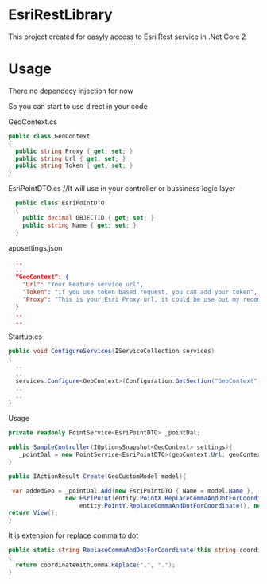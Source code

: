 # EsriRestLibrary
This project created for easyly access to Esri Rest service in .Net Core 2

# Usage
There no dependecy injection for now

So you can start to use direct in your code

GeoContext.cs
```C#
public class GeoContext
{
  public string Proxy { get; set; }
  public string Url { get; set; }
  public string Token { get; set; }
}
```
EsriPointDTO.cs //It will use in your controller or bussiness logic layer
```C#
  public class EsriPointDTO
  {
    public decimal OBJECTID { get; set; }
    public string Name { get; set; }
  }
```

appsettings.json
```json
  ..
  ..
  "GeoContext": {
    "Url": "Your Feature service url",
    "Token": "if you use token based request, you can add your token",
    "Proxy": "This is your Esri Proxy url, it could be use but my recommendation is token"
  }
  ..
  ..
```

Startup.cs
```C#
public void ConfigureServices(IServiceCollection services)
{
  ..
  ..
  services.Configure<GeoContext>(Configuration.GetSection("GeoContext"));
  ..
  ..
}

```

Usage
```C#
private readonly PointService<EsriPointDTO> _pointDal;

public SampleController(IOptionsSnapshot<GeoContext> settings){
   _pointDal = new PointService<EsriPointDTO>(geoContext.Url, geoContext.Token);
}

public IActionResult Create(GeoCustomModel model){

 var addedGeo = _pointDal.Add(new EsriPointDTO { Name = model.Name },
                new EsriPoint(entity.PointX.ReplaceCommaAndDotForCoordinate(),
                    entity.PointY.ReplaceCommaAndDotForCoordinate(), new SpatialReference { wkid = 4326 }));
return View();
}
```

It is extension for replace comma to dot
```C#
public static string ReplaceCommaAndDotForCoordinate(this string coordinateWithComma)
{
  return coordinateWithComma.Replace(",", ".");
}
```
